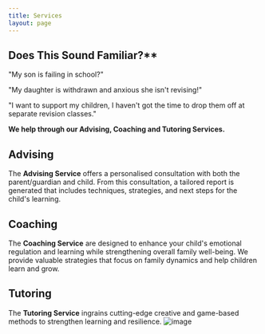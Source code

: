 ```yaml
---
title: Services
layout: page
---
```


## Does This Sound Familiar?**


"My son is failing in school?"

"My daughter is withdrawn and anxious she isn't revising!" 

"I want to support my children, I haven't got the time to drop them off at separate revision classes."

**We help through our Advising, Coaching and Tutoring Services.**
## Advising
The **Advising Service** offers a personalised consultation with both the parent/guardian and child. From this consultation, a tailored report is generated that includes techniques, strategies, and next steps for the child's learning.
## Coaching 

The **Coaching Service** are designed to enhance your child's emotional regulation and learning while strengthening overall family well-being. We provide valuable strategies that focus on family dynamics and help children learn and grow.
## Tutoring 

The **Tutoring Service**  ingrains cutting-edge creative and game-based methods to strengthen learning and resilience.
![image](https://NavWeb.b-cdn.net/Copy%20of%20Simple%20Flowchart%20Infographic%20Graph-3.jpg)






